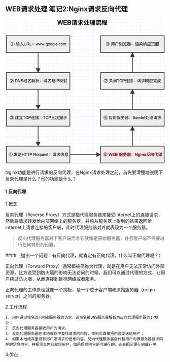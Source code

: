 ## WEB请求处理 笔记2:Nginx请求反向代理

![ngnix](./img/2.png)

Nginx功能是进行请求的反向代理，在Nginx请求处理之前，首先要清楚地说明下反向代理是什么？他的功能是什么？

#### 1 反向代理

1.概念

反向代理（Reverse Proxy）方式是指代理服务器来接受internet上的连接请求，然后将请求转发给内部网络上的服务器，并将从服务器上得到的结果返回给internet上请求连接的客户端，此时代理服务器对外就表现为一个服务器。

> 反向代理服务器对于客户端而言它就像是原始服务器，并且客户端不需要进行任何特别的设置。

####（抛出一个问题：有反向代理，就肯定有正向代理。什么叫正向代理呢？）

正向代理（Forward Proxy）通常都被简称为代理，就是在用户无法正常访问外部资源，比方说受到防火墙的影响无法访问的时候，我们可以通过代理的方式，让用户绕过防火墙，从而连接到目标网络或者服务。

正向代理的工作原理就像一个跳板，是一个位于客户端和原始服务器（origin server）之间的服务器。

2.工作流程

```
1. 用户通过域名访问Web服务器的请求，该域名被DNS服务器解析为反向代理服务器的IP地址；
2. 反向代理服务器接收用户的请求。
3. 反向代理服务器在本地缓存中查找请求的内容，找到后直接把内容发送给用户；
4. 如果本地缓存里没有用户所请求的信息内容，反向代理服务器会代替用户向源服务器请求同样的信息内容，并把信息内容发给用户，如果信息内容是可缓存的，还会把它保存到缓存中
```

3.优点



